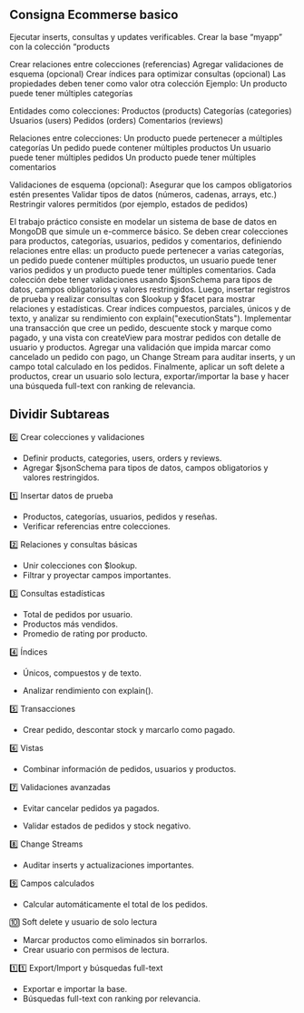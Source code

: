 ## Consigna Ecommerse basico

Ejecutar inserts, consultas y updates verificables.
Crear la base “myapp” con la colección “products

Crear relaciones entre colecciones (referencias)
Agregar validaciones de esquema (opcional)
Crear índices para optimizar consultas (opcional)
Las propiedades deben tener como valor otra colección
Ejemplo: Un producto puede tener múltiples categorías

Entidades como colecciones:
Productos (products)
Categorías (categories)
Usuarios (users)
Pedidos (orders)
Comentarios (reviews)

Relaciones entre colecciones:
Un producto puede pertenecer a múltiples categorías
Un pedido puede contener múltiples productos
Un usuario puede tener múltiples pedidos
Un producto puede tener múltiples comentarios

Validaciones de esquema (opcional):
Asegurar que los campos obligatorios estén presentes
Validar tipos de datos (números, cadenas, arrays, etc.)
Restringir valores permitidos (por ejemplo, estados de pedidos)

El trabajo práctico consiste en modelar un sistema de base de datos en MongoDB que simule un e-commerce básico. Se deben crear colecciones para productos, categorías, usuarios, pedidos y comentarios, definiendo relaciones entre ellas: un producto puede pertenecer a varias categorías, un pedido puede contener múltiples productos, un usuario puede tener varios pedidos y un producto puede tener múltiples comentarios. Cada colección debe tener validaciones usando $jsonSchema para tipos de datos, campos obligatorios y valores restringidos. Luego, insertar registros de prueba y realizar consultas con $lookup y $facet para mostrar relaciones y estadísticas. Crear índices compuestos, parciales, únicos y de texto, y analizar su rendimiento con explain("executionStats"). Implementar una transacción que cree un pedido, descuente stock y marque como pagado, y una vista con createView para mostrar pedidos con detalle de usuario y productos. Agregar una validación que impida marcar como cancelado un pedido con pago, un Change Stream para auditar inserts, y un campo total calculado en los pedidos. Finalmente, aplicar un soft delete a productos, crear un usuario solo lectura, exportar/importar la base y hacer una búsqueda full-text con ranking de relevancia.


## Dividir Subtareas

0️⃣ Crear colecciones y validaciones

- Definir products, categories, users, orders y reviews.
- Agregar $jsonSchema para tipos de datos, campos obligatorios y valores restringidos.

1️⃣ Insertar datos de prueba

- Productos, categorías, usuarios, pedidos y reseñas.
- Verificar referencias entre colecciones.

2️⃣ Relaciones y consultas básicas

- Unir colecciones con $lookup.
- Filtrar y proyectar campos importantes.

3️⃣ Consultas estadísticas

- Total de pedidos por usuario.
- Productos más vendidos.
- Promedio de rating por producto.

4️⃣ Índices

- Únicos, compuestos y de texto.

- Analizar rendimiento con explain().

5️⃣ Transacciones

- Crear pedido, descontar stock y marcarlo como pagado.

6️⃣ Vistas

- Combinar información de pedidos, usuarios y productos.

7️⃣ Validaciones avanzadas

- Evitar cancelar pedidos ya pagados.

- Validar estados de pedidos y stock negativo.

8️⃣ Change Streams

- Auditar inserts y actualizaciones importantes.

9️⃣ Campos calculados

- Calcular automáticamente el total de los pedidos.

🔟 Soft delete y usuario de solo lectura

- Marcar productos como eliminados sin borrarlos.
- Crear usuario con permisos de lectura.

1️⃣1️⃣ Export/Import y búsquedas full-text

- Exportar e importar la base.
- Búsquedas full-text con ranking por relevancia.